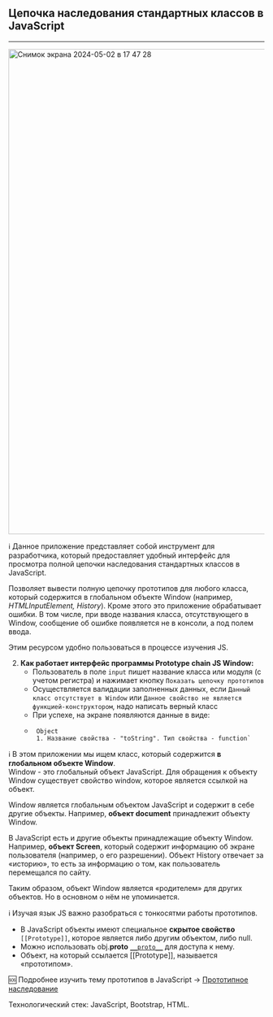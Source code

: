 ## Цепочка наследования стандартных классов в JavaScript

****

<img width="955" alt="Снимок экрана 2024-05-02 в 17 47 28" src="https://github.com/Frontess/Prototype-chain-JS-Window/assets/127450758/6158fe13-de34-4dbe-a2e6-1449e246b074">


:information_source: Данное приложение представляет собой инструмент для разработчика, который предоставляет удобный интерфейс для просмотра полной цепочки наследования стандартных классов в JavaScript. </p>
Позволяет вывести полную цепочку прототипов для любого класса, который содержится в глобальном объекте Window (например, *HTMLInputElement, History*).
Кроме этого это приложение обрабатывает ошибки. В том числе, при вводе названия класса, отсутствующего в Window, сообщение об ошибке появляется не в консоли, а под полем ввода.

Этим ресурсом удобно пользоваться в процессе изучения JS.

2. **Как работает интерфейс программы Prototype chain JS Window:**
   + Пользователь в поле `input` пишет название класса или модуля (с учетом регистра) и нажимает кнопку `Показать цепочку прототипов`
   + Осуществляется валидации заполненных данных, если `Данный класс отсутствует в Window` или `Данное свойство не является функцией-конструктором`, надо написать верный класс
   + При успехе, на экране появляются данные в виде:
   + 
     ```
      Object
      1. Название свойства - "toString". Тип свойства - function`
      ```

:information_source: В этом приложении мы ищем класс, который содержится **в глобальном объекте Window**.    
Window - это глобальный объект JavaScript. Для обращения к объекту Window существует свойство window, которое является ссылкой на объект.
   
   Window является глобальным объектом JavaScript и содержит в себе другие объекты. Например, **объект document** принадлежит объекту Window.
   
   В JavaScript есть и другие объекты принадлежащие объекту Window. Например, **объект Screen**, который содержит информацию об экране пользователя (например, о его разрешении).
   Объект History отвечает за «историю», то есть за информацию о том, как пользователь перемещался по сайту.
   
   Таким образом, объект Window является «родителем» для других объектов. Но в основном о нём не упоминается.

:information_source: Изучая язык JS важно разобраться с тонкосятми работы прототипов. 
+ В JavaScript объекты имеют специальное **скрытое свойство** `[[Prototype]]`, которое является либо другим объектом, либо null.
+ Можно использовать obj.__proto__ [`__proto__`](https://developer.mozilla.org/en-US/docs/Web/JavaScript/Reference/Global_Objects/Object/proto) для доступа к нему.
+ Объект, на который ссылается [[Prototype]], называется «прототипом».

:sos: Подробнее изучить тему прототипов в JavaScript -> [Прототипное наследование](https://learn.javascript.ru/prototype-inheritance) 

Технологический стек: JavaScript, Bootstrap, HTML.
